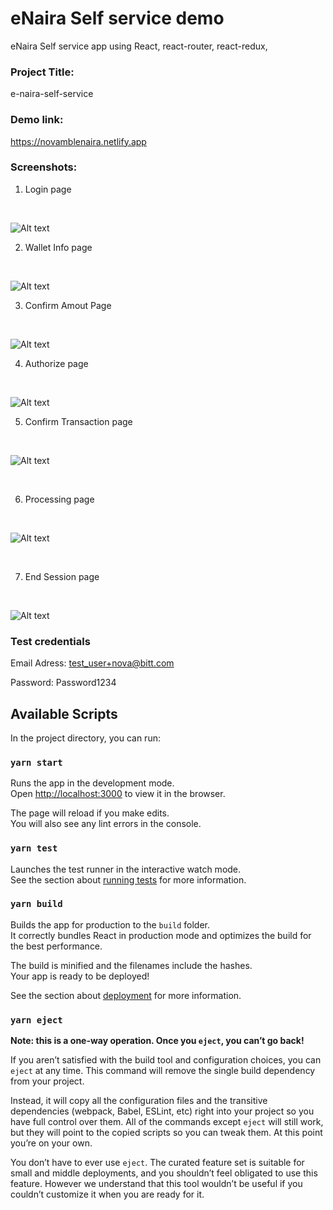 # eNaira Self service demo
eNaira Self service app using React, react-router, react-redux, <br />


### Project Title:

e-naira-self-service

### Demo link:

https://novamblenaira.netlify.app

### Screenshots:


1. Login page
<br />

![Alt text](/assets/images/login.png?raw=true "Login page")
<br />

2. Wallet Info page
<br />

![Alt text](/assets/images/walletInformation.png?raw=true "Wallet Info page")
<br />

3. Confirm Amout Page
<br />

![Alt text](/assets/images/confirmAmount.png?raw=true "Confirm Amout Page")

4. Authorize page
<br />

![Alt text](/assets/images/authorize.png?raw=true "Authorize page")
<br />

5. Confirm Transaction page
<br />

![Alt text](/assets/images/confirmTransaction.png?raw=true "Confirm Transaction page")

<br />

6. Processing page
<br />

![Alt text](/assets/images/processing.png?raw=true "Processing page")

<br />

7. End Session page
<br />

![Alt text](/assets/images/endSession.png?raw=true "End Session page")


### Test credentials

Email Adress: test_user+nova@bitt.com

Password: Password1234


## Available Scripts

In the project directory, you can run:

### `yarn start`

Runs the app in the development mode.\
Open [http://localhost:3000](http://localhost:3000) to view it in the browser.

The page will reload if you make edits.\
You will also see any lint errors in the console.

### `yarn test`

Launches the test runner in the interactive watch mode.\
See the section about [running tests](https://facebook.github.io/create-react-app/docs/running-tests) for more information.

### `yarn build`

Builds the app for production to the `build` folder.\
It correctly bundles React in production mode and optimizes the build for the best performance.

The build is minified and the filenames include the hashes.\
Your app is ready to be deployed!

See the section about [deployment](https://facebook.github.io/create-react-app/docs/deployment) for more information.

### `yarn eject`

**Note: this is a one-way operation. Once you `eject`, you can’t go back!**

If you aren’t satisfied with the build tool and configuration choices, you can `eject` at any time. This command will remove the single build dependency from your project.

Instead, it will copy all the configuration files and the transitive dependencies (webpack, Babel, ESLint, etc) right into your project so you have full control over them. All of the commands except `eject` will still work, but they will point to the copied scripts so you can tweak them. At this point you’re on your own.

You don’t have to ever use `eject`. The curated feature set is suitable for small and middle deployments, and you shouldn’t feel obligated to use this feature. However we understand that this tool wouldn’t be useful if you couldn’t customize it when you are ready for it.